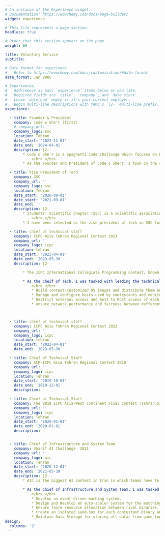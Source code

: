 ```yaml
---
# An instance of the Experience widget.
# Documentation: https://wowchemy.com/docs/page-builder/
widget: experience

# This file represents a page section.
headless: true

# Order that this section appears on the page.
weight: 60

title: Voluntary Service
subtitle:

# Date format for experience
#   Refer to https://wowchemy.com/docs/customization/#date-format
date_format: Jan 2006

# Experiences.
#   Add/remove as many `experience` items below as you like.
#   Required fields are `title`, `company`, and `date_start`.
#   Leave `date_end` empty if it's your current employer.
#   Begin multi-line descriptions with YAML's `|2-` multi-line prefix.
experience:

  - title: Founder & President
    company: Code o She'r (first)
    # company_url: ''
    company_logo: ssc
    location: Tehran
    date_start: '2023-11-01'
    date_end: '2024-04-01'
    description: |2-
        * Code o She'r is a Spaghetti Code Challange which focuses on UBs and exploits architectural behaviors of Computers and compilers with the aim of hosting an environment for contestant to become more familiar with the field fo computer systems.
            </br> </br>
        * As the Founder and President of Code o She'r, I took on the role of leadership over a team of 70+ members and oversaw various flows from design, marketing, and executive duties to Scientific and technical tasks.

  - title: Vise President of Tech
    company: SSC
    company_url: ''
    company_logo: ssc
    location: Tehran
    date_start: '2020-09-01'
    date_start: '2021-09-01'
    date_end: ''
    description: |2-
        * Students' Scientific Chapter (SSC) is a scientific association consisting of all students of Computer Engineering Department of Sharif University of Technology. It holds scientific talks and events throughout the year. Its central council consists of nine members, selected by votes of all students.
            </br> </br>
        * I have been selected as the vise president of tech in SSC for one academic year by gaining the most votes in the general election and then gaining the votes of other central council members.

  - title: chief of technical staff
    company: ICPC Asia Tehran Regional Contest 2023
    company_url: ''
    company_logo: icpc
    location: tehran
    date_start: '2023-04-01'
    date_end: '2023-05-30'
    description: |2-

        * The ICPC International Collegiate Programming Contest, known as the ICPC, is an annual multi-tiered competitive programming competition among the universities of the world.

        * As the Cheif of Tech, I was tasked with leading the technical team of 10 members and address a variety of technical needs such as:
            </br> </br>
            * Build contest-customized OS images and distribute them on contestant hosts using PXE Network boot.
            * Manage and configure hosts used by contestants and monitor their connectivity.
            * Restrict external access and host to host access of each contestant’s host device.
            * ensure network performance and fairness between defferent devices used by the contestants.



  - title: chief of technical staff
    company: ICPC Asia Tehran Regional Contest 2022
    company_url: ''
    company_logo: icpc
    location: tehran
    date_start: '2023-04-01'
    date_end: '2023-05-30'

  - title: Chief of Technical Staff
    company: ACM-ICPC Asia Tehran Regional Contest 2019
    company_url: ''
    company_logo: icpc
    location: Tehran
    date_start: '2019-10-01'
    date_end: '2019-12-01'
    description:

  - title: Chief of Technical Staff
    company: The 2019 ICPC Asia-West Continent Final Contest (Tehran Site)
    company_url: ''
    company_logo: icpc
    location: Tehran
    date_start: '2020-01-01'
    date_end: '2020-01-01'
    description:


  - title: Chief of Infrastructure and System Team
    company: Sharif AI Challange  2021
    company_url: ''
    company_logo: aic
    location: Tehran
    date_start: '2020-12-01'
    date_end: '2021-05-30'
    description: |2-
        * AIC is the biggest AI contest in Iran in which teams have to develop strategy for competting against other teams, using AI

        * As the Chief of Infrastructure and System Team, I was tasked with leading a team of 4 to address the Infrastructure needs of the contest:
            </br> </br>
            * Develop an event-driven maching system.
            * Design and Develop an auto-scaler system for the matching infrastructure to ensure minimum latency for the matches.
            * Ensure faire resource allocation between rival binaries.
            * Create an isolated sand-box for each contestant binary and eliminate any side-channel attack that may affect the faireness of the results.
            * Maintain Data Storage for storing all datas from game logs to contestant binaries and monitoring data.
design:
  columns: '2'
---
```

